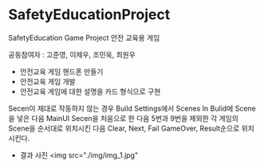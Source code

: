 # SafetyEducationProject
SafetyEducation Game Project
안전 교육용 게임

공동참여자 : 고준영, 이제우, 조민욱, 최원우

+ 안전교육 게임 핸드폰 만들기
+ 안전교육 게임 개발
+ 안전교육 게임에 대한 설명을 카드 형식으로 구현

 Secen이 제대로 작동하지 않는 경우 Build Settings에서 Scenes In Bulid에 Scene을 넣은 다음 MainUI 
 Secen을 처음으로 한 다음 5번과 9번을 제외한 각 게임의 Scene을 순서대로 위치시킨 다음 Clear, Next, Fail
 GameOver, Result순으로 위치시킨다.
 
 + 결과 사진
 <img src="./img/img_1.jpg"